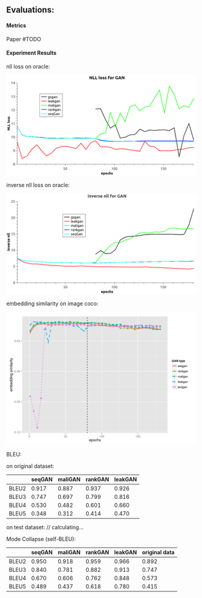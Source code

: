 ## Evaluations:


#### Metrics

Paper #TODO


#### Experiment Results
nll loss on oracle:

![](fig/nll.png)

inverse nll loss on oracle:

![](fig/inll.png)

embedding similarity on image coco:

![](fig/embsim.png)

BLEU:

on original dataset:

|            | seqGAN | maliGAN | rankGAN | leakGAN |
|------------|--------|---------|---------|---------|
| BLEU2      | 0.917  | 0.887   | 0.937   | 0.926   |
| BLEU3      | 0.747  | 0.697   | 0.799   | 0.816   |
| BLEU4      | 0.530  | 0.482   | 0.601   | 0.660   |
| BLEU5      | 0.348  | 0.312   | 0.414   | 0.470   |

on test dataset:
// calculating...

Mode Collapse (self-BLEU):


|            | seqGAN | maliGAN | rankGAN | leakGAN | original data |
|------------|--------|---------|---------|---------|---------------|
| BLEU2      | 0.950  | 0.918   | 0.959   | 0.966   | 0.892         |
| BLEU3      | 0.840  | 0.781   | 0.882   | 0.913   | 0.747         |
| BLEU4      | 0.670  | 0.606   | 0.762   | 0.848   | 0.573         |
| BLEU5      | 0.489  | 0.437   | 0.618   | 0.780   | 0.415         |

